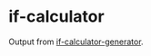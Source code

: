 # if-calculator
 Output from [if-calculator-generator](https://github.com/lemniskett/if-calculator-generator).
